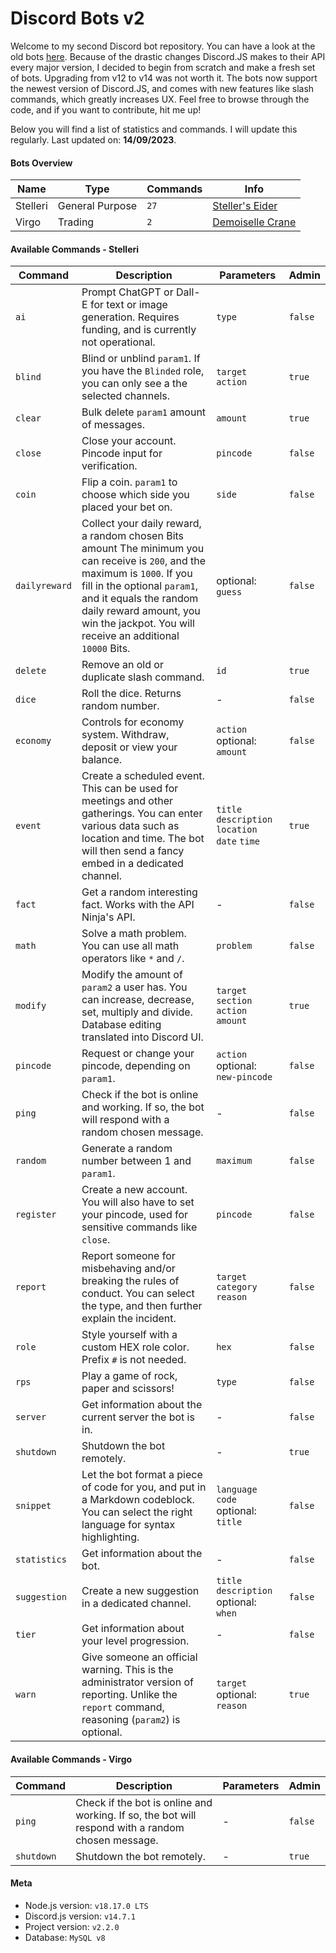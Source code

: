 # Discord Bots v2

Welcome to my second Discord bot repository. You can have a look at the old bots [here](https://github.com/SVKruik/Discord-Bots). Because of the drastic changes Discord.JS makes to their API every major version, I decided to begin from scratch and make a fresh set of bots. Upgrading from v12 to v14 was not worth it. The bots now support the newest version of Discord.JS, and comes with new features like slash commands, which greatly increases UX. Feel free to browse through the code, and if you want to contribute, hit me up!

Below you will find a list of statistics and commands. I will update this regularly. Last updated on:
**14/09/2023**.

#### Bots Overview
| Name | Type | Commands | Info |
| - | - | - | - |
| Stelleri | General Purpose | `27` | [Steller's Eider](https://en.wikipedia.org/wiki/Steller%27s_eider) |
| Virgo | Trading | `2` | [Demoiselle Crane](https://en.wikipedia.org/wiki/Demoiselle_crane) |

#### Available Commands - Stelleri
| Command | Description | Parameters | Admin |
| - | - | - | - |
| `ai` | Prompt ChatGPT or Dall-E for text or image generation. Requires funding, and is currently not operational. | `type` | `false` |
| `blind` | Blind or unblind `param1`. If you have the `Blinded` role, you can only see a the selected channels. | `target` `action` | `true` |
| `clear` | Bulk delete `param1` amount of messages. | `amount` | `true` |
| `close` | Close your account. Pincode input for verification. | `pincode` | `false` |
| `coin` | Flip a coin. `param1` to choose which side you placed your bet on. | `side` | `false` |
| `dailyreward` | Collect your daily reward, a random chosen Bits amount The minimum you can receive is `200`, and the maximum is `1000`. If you fill in the optional `param1`, and it equals the random daily reward amount, you win the jackpot. You will receive an additional `10000` Bits. | optional: `guess` | `false` |
| `delete` | Remove an old or duplicate slash command. | `id` | `true` |
| `dice` | Roll the dice. Returns random number. | - | `false` |
| `economy` | Controls for economy system. Withdraw, deposit or view your balance. | `action` optional: `amount` | `false` |
| `event` | Create a scheduled event. This can be used for meetings and other gatherings. You can enter various data such as location and time. The bot will then send a fancy embed in a dedicated channel. | `title` `description` `location` `date` `time` | `true` |
| `fact` | Get a random interesting fact. Works with the API Ninja's API. | - | `false` |
| `math` | Solve a math problem. You can use all math operators like `*` and `/`. | `problem` | `false` |
| `modify` | Modify the amount of `param2` a user has. You can increase, decrease, set, multiply and divide. Database editing translated into Discord UI. | `target` `section` `action` `amount` | `true` |
| `pincode` | Request or change your pincode, depending on `param1`.  | `action` optional: `new-pincode` | `false` |
| `ping` | Check if the bot is online and working. If so, the bot will respond with a random chosen message. | - | `false` |
| `random` | Generate a random number between 1 and `param1`. | `maximum` | `false` |
| `register` | Create a new account. You will also have to set your pincode, used for sensitive commands like `close`. | `pincode` | `false` |
| `report` | Report someone for misbehaving and/or breaking the rules of conduct. You can select the type, and then further explain the incident. | `target` `category` `reason` | `false` |
| `role` | Style yourself with a custom HEX role color. Prefix `#` is not needed. | `hex` | `false` |
| `rps` | Play a game of rock, paper and scissors! | `type` | `false` |
| `server` | Get information about the current server the bot is in. | - | `false` |
| `shutdown` | Shutdown the bot remotely. | - | `true` |
| `snippet` | Let the bot format a piece of code for you, and put in a Markdown codeblock. You can select the right language for syntax highlighting. | `language` `code` optional: `title` | `false` |
| `statistics` | Get information about the bot. | - | `false` |
| `suggestion` | Create a new suggestion in a dedicated channel.  | `title` `description` optional: `when` | `false` |
| `tier` | Get information about your level progression. | - | `false` |
| `warn` | Give someone an official warning. This is the administrator version of reporting. Unlike the `report` command, reasoning (`param2`) is optional. | `target` optional: `reason` | `true` |

#### Available Commands - Virgo
| Command | Description | Parameters | Admin |
| - | - | - | - |
| `ping` | Check if the bot is online and working. If so, the bot will respond with a random chosen message. | - | `false` |
| `shutdown` | Shutdown the bot remotely. | - | `true` |

#### Meta
- Node.js version: `v18.17.0 LTS`
- Discord.js version: `v14.7.1`
- Project version: `v2.2.0`
- Database: `MySQL v8`
